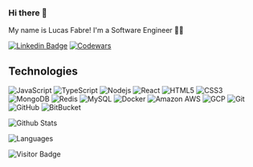 ### Hi there 👋

My name is Lucas Fabre! I'm a Software Engineer 👨‍💻

[![Linkedin Badge](https://img.shields.io/badge/-LinkedIn-blue?style=flat&logo=LinkedIn&logoColor=white)](https://www.linkedin.com/in/lucas-pullig-fabre-a7b00915b/)
[![Codewars](https://img.shields.io/badge/Codewars-B1361E?style=flat-square&logo=Codewars&logoColor=white)](https://www.codewars.com/users/LFabre)

## Technologies

![JavaScript](https://img.shields.io/badge/-JavaScript-black?style=flat-square&logo=javascript)
![TypeScript](https://img.shields.io/badge/-TypeScript-black?style=flat-square&logo=typescript)
![Nodejs](https://img.shields.io/badge/-Nodejs-black?style=flat-square&logo=Node.js)
![React](https://img.shields.io/badge/-React-black?style=flat-square&logo=react)
![HTML5](https://img.shields.io/badge/-HTML5-E34F26?style=flat-square&logo=html5&logoColor=white)
![CSS3](https://img.shields.io/badge/-CSS3-1572B6?style=flat-square&logo=css3)
![MongoDB](https://img.shields.io/badge/-MongoDB-black?style=flat-square&logo=mongodb)
![Redis](https://img.shields.io/badge/-Redis-black?style=flat-square&logo=Redis)
![MySQL](https://img.shields.io/badge/-MySQL-black?style=flat-square&logo=mysql)
![Docker](https://img.shields.io/badge/-Docker-black?style=flat-square&logo=docker)
![Amazon AWS](https://img.shields.io/badge/Amazon%20AWS-232F3E?style=flat-square&logo=amazon-aws)
![GCP](https://img.shields.io/badge/-GCP-black?style=flat-square&logo=google-cloud)
![Git](https://img.shields.io/badge/-Git-black?style=flat-square&logo=git)
![GitHub](https://img.shields.io/badge/-GitHub-181717?style=flat-square&logo=github)
![BitBucket](https://img.shields.io/badge/-BitBucket-blue?style=flat-square&logo=bitbucket)

![Github Stats](https://github-readme-stats.vercel.app/api?username=lfabre&count_private=true&show_icons=true&include_all_commits=true)

![Languages](https://github-readme-stats.vercel.app/api/top-langs/?username=lfabre&layout=compact&langs_count=6)

![Visitor Badge](https://visitor-badge.laobi.icu/badge?page_id=lfabre.lfabre)
